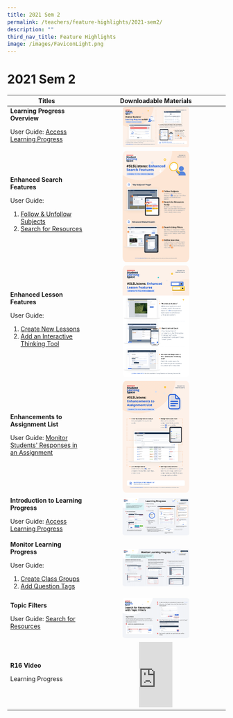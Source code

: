 ```yaml
---
title: 2021 Sem 2
permalink: /teachers/feature-highlights/2021-sem2/
description: ""
third_nav_title: Feature Highlights
image: /images/FaviconLight.png
---
```

<h1>2021 Sem 2</h1>
<table>
<thead>
<tr>
<th style="text-align: center;">Titles</th>
<th style="text-align: center;">Downloadable Materials</th>
</tr>
</thead>
<tbody>
<tr>
<td style="text-align: left;">
<strong>Learning Progress Overview</strong><br>
<p>User Guide: <a target="_blank" href="teacher-user-guide/track-progress/access-learning-progress/">Access Learning Progress</a></p>
</td>
<td style="text-align: center;">
<a target="_blank" href="/files/Marcomms/Feature%20Highlights/R16 (1 of 4) Teachers_ Learning Progress.pdf">
<img style="width: 50%;" alt="Learning Progress Overview" src="/images/2Teacher/Marcomms/Feature%20Highlights/R16%20(1_4)%20Teachers_ Learning Progress.png">
</a>
</td>
</tr>
<tr>
<td style="text-align: left;">
<strong>Enhanced Search Features</strong>
<p>User Guide:
</p><ol><li><a target="_blank" href="/teacher-user-guide/discover/follow-and-unfollow-subjects/">Follow &amp; Unfollow Subjects</a>
</li><li><a target="_blank" href="/teacher-user-guide/discover/search-for-resources/">Search for Resources</a></li></ol><p></p>
</td>
<td style="text-align: center;">
<a target="_blank" href="/files/Marcomms/Feature%20Highlights/R16 (2 of 4) Teachers_Enhanced Search Features.pdf">
<img style="width: 50%;" alt="Enhanced Search Features" src="/images/2Teacher/Marcomms/Feature%20Highlights/R16%20(2_4) Teachers_Enhanced Search Features.png">
</a>
</td>
</tr>
<tr>
<td style="text-align: left;">
<strong>Enhanced Lesson Features</strong>
<p>User Guide:<br>
</p><ol><li><a target="_blank" href="/teacher-user-guide/author/create-new-lessons/">Create New Lessons</a><br>
</li><li><a target="_blank" href="/teacher-user-guide/collaborate/add-an-interactive-thinking-tool/">Add an Interactive Thinking Tool</a></li></ol><p></p>
</td>
<td style="text-align: center;">
<a target="_blank" href="/files/Marcomms/Feature%20Highlights/R16 (3 of 4) Teachers_Enhanced Lesson Features.pdf">
<img style="width: 50%;" alt="Enhanced Lesson Features" src="/images/2Teacher/Marcomms/Feature%20Highlights/R16%20(3_4) Teachers_Enhanced Lesson Features.png">
</a>
</td>
</tr>
<tr>
<td style="text-align: left;">
<strong>Enhancements to Assignment List</strong>
<p>User Guide: <a target="_blank" href="/teacher-user-guide/assess/monitor-students-responses-in-an-assignment/">Monitor Students' Responses in an Assignment</a></p>
</td>
<td style="text-align: center;">
<a target="_blank" href="/files/Marcomms/Feature%20Highlights/R16 (4 of 4) Teachers_Enhanced Assignment List.pdf">
<img style="width: 50%;" alt="Enhancements to Assignment List" src="/images/2Teacher/Marcomms/Feature%20Highlights/R16%20(4_4) Teachers_Enhanced Assignment List.png">
</a>
</td>
</tr>
<tr>
<td style="text-align: left;">
<strong>Introduction to Learning Progress</strong><br>
<p>User Guide: <a target="_blank" href="teacher-user-guide/track-progress/access-learning-progress/">Access Learning Progress</a></p>
</td>
<td style="text-align: center;">
<a target="_blank" href="/filesMarcomms/Feature%20Highlights/R16 Intro to Learning Progress &nbsp;(Teacher Primer 1).pdf">
<img style="width: 50%;" alt="Introduction to Learning Progress" src="/images/2Teacher/Marcomms/Feature%20Highlights/R16%20Intro to Learning Progress%20%20(Teacher Primer 1).png">
</a>
</td>
</tr>
<tr>
<td style="text-align: left;">
<strong>Monitor Learning Progress</strong><br>
<p>User Guide:
</p><ol><li><a target="_blank" href="/teacher-user-guide/organise/create-class-groups/">Create Class Groups</a></li>
<li><a target="_blank" href="/teacher-user-guide/author/add-question-tags/">Add Question Tags</a></li></ol><p></p>
</td>
<td style="text-align: center;">
<a target="_blank" href="/files/Marcomms/Feature%20Highlights/R16 Monitor Learning Progress (Teacher Primer 2).pdf">
<img style="width: 50%;" alt="Monitor Learning Progress" src="/images/2Teacher/Marcomms/Feature%20Highlights/R16%20Monitor Learning Progress (Teacher Primer 2).png">
</a>
</td>
</tr>
<tr>
<td style="text-align: left;">
<strong>Topic Filters</strong><br>
<p>User Guide:
<a target="_blank" href="/teacher-user-guide/discover/search-for-resources/">Search for Resources</a></p>
</td>
<td style="text-align: center;">
<a target="_blank" href="/files/Marcomms/Feature%20Highlights/R16 Topic Filters (Teacher Primer 3).pdf">
<img style="width: 50%;" alt="Topic Filters" src="/images/2Teacher/Marcomms/Feature%20Highlights/R16%20Topic Filters (Teacher Primer 3).png">
</a>
</td>
</tr>
<tr>
<td style="text-align: left;">
<strong>R16 Video</strong>
<p>Learning Progress</p>
</td>
<td style="text-align: center;">
<div class="bp-youtube">
<iframe allowfullscreen="" allow="accelerometer; autoplay; clipboard-write; encrypted-media; gyroscope; picture-in-picture; web-share" frameborder="0" title="SLS R19 - Search for Resources" src="https://www.youtube.com/embed/Gmu8X19xRXA?list=PLQxzGTcC-xNUWDHiwCmHgBGMSnuKtoEiT" height="25%" width="25%"></iframe>
</div>
</td>
</tr>
</tbody>
</table>
<style>
img {
border-radius: 5%
}
</style>